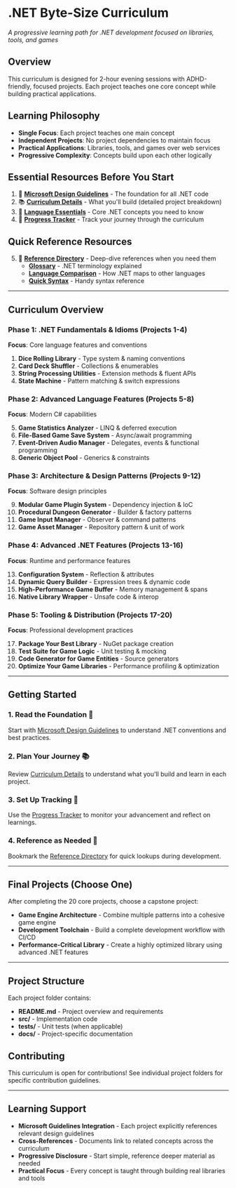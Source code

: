 # .NET Byte-Size Curriculum

_A progressive learning path for .NET development focused on libraries, tools, and games_

## Overview

This curriculum is designed for 2-hour evening sessions with ADHD-friendly, focused projects. Each project teaches one core concept while building practical applications.

## Learning Philosophy

- **Single Focus**: Each project teaches one main concept
- **Independent Projects**: No project dependencies to maintain focus
- **Practical Applications**: Libraries, tools, and games over web services
- **Progressive Complexity**: Concepts build upon each other logically

## Essential Resources Before You Start

1. 📏 **[Microsoft Design Guidelines](microsoft-design-guidelines.md)** - The foundation for all .NET code
2. 📚 **[Curriculum Details](curriculum-details.md)** - What you'll build (detailed project breakdown)
3. 🧠 **[Language Essentials](language-essentials.md)** - Core .NET concepts you need to know
4. 🎯 **[Progress Tracker](progress-tracker.md)** - Track your journey through the curriculum

## Quick Reference Resources

5. 📖 **[Reference Directory](reference/)** - Deep-dive references when you need them
   - **[Glossary](reference/glossary.md)** - .NET terminology explained
   - **[Language Comparison](reference/language-comparison.md)** - How .NET maps to other languages
   - **[Quick Syntax](reference/quick-syntax.md)** - Handy syntax reference

---

## Curriculum Overview

### Phase 1: .NET Fundamentals & Idioms (Projects 1-4)

**Focus**: Core language features and conventions

1. **Dice Rolling Library** - Type system & naming conventions
2. **Card Deck Shuffler** - Collections & enumerables
3. **String Processing Utilities** - Extension methods & fluent APIs
4. **State Machine** - Pattern matching & switch expressions

### Phase 2: Advanced Language Features (Projects 5-8)

**Focus**: Modern C# capabilities

5. **Game Statistics Analyzer** - LINQ & deferred execution
6. **File-Based Game Save System** - Async/await programming
7. **Event-Driven Audio Manager** - Delegates, events & functional programming
8. **Generic Object Pool** - Generics & constraints

### Phase 3: Architecture & Design Patterns (Projects 9-12)

**Focus**: Software design principles

9. **Modular Game Plugin System** - Dependency injection & IoC
10. **Procedural Dungeon Generator** - Builder & factory patterns
11. **Game Input Manager** - Observer & command patterns
12. **Game Asset Manager** - Repository pattern & unit of work

### Phase 4: Advanced .NET Features (Projects 13-16)

**Focus**: Runtime and performance features

13. **Configuration System** - Reflection & attributes
14. **Dynamic Query Builder** - Expression trees & dynamic code
15. **High-Performance Game Buffer** - Memory management & spans
16. **Native Library Wrapper** - Unsafe code & interop

### Phase 5: Tooling & Distribution (Projects 17-20)

**Focus**: Professional development practices

17. **Package Your Best Library** - NuGet package creation
18. **Test Suite for Game Logic** - Unit testing & mocking
19. **Code Generator for Game Entities** - Source generators
20. **Optimize Your Game Libraries** - Performance profiling & optimization

---

## Getting Started

### 1. **Read the Foundation** 📏

Start with [Microsoft Design Guidelines](microsoft-design-guidelines.md) to understand .NET conventions and best practices.

### 2. **Plan Your Journey** 📚

Review [Curriculum Details](curriculum-details.md) to understand what you'll build and learn in each project.

### 3. **Set Up Tracking** 🎯

Use the [Progress Tracker](progress-tracker.md) to monitor your advancement and reflect on learnings.

### 4. **Reference as Needed** 📖

Bookmark the [Reference Directory](reference/) for quick lookups during development.

---

## Final Projects (Choose One)

After completing the 20 core projects, choose a capstone project:

- **Game Engine Architecture** - Combine multiple patterns into a cohesive game engine
- **Development Toolchain** - Build a complete development workflow with CI/CD
- **Performance-Critical Library** - Create a highly optimized library using advanced .NET features

---

## Project Structure

Each project folder contains:

- **README.md** - Project overview and requirements
- **src/** - Implementation code
- **tests/** - Unit tests (when applicable)
- **docs/** - Project-specific documentation

## Contributing

This curriculum is open for contributions! See individual project folders for specific contribution guidelines.

---

## Learning Support

- **Microsoft Guidelines Integration** - Each project explicitly references relevant design guidelines
- **Cross-References** - Documents link to related concepts across the curriculum
- **Progressive Disclosure** - Start simple, reference deeper material as needed
- **Practical Focus** - Every concept is taught through building real libraries and tools
